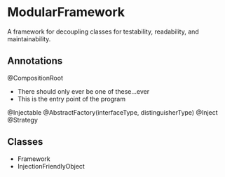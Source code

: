 ModularFramework
================
A framework for decoupling classes for testability, readability, and maintainability.

Annotations
-----------

@CompositionRoot
* There should only ever be one of these...ever
* This is the entry point of the program

@Injectable
@AbstractFactory(interfaceType, distinguisherType)
@Inject
@Strategy

Classes
----------
* Framework
* InjectionFriendlyObject